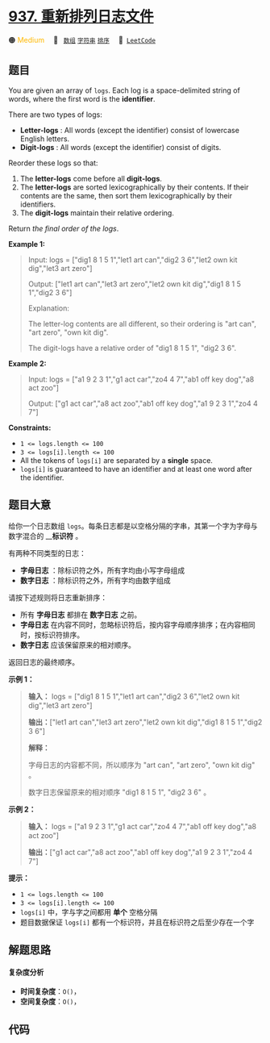 # [937. 重新排列日志文件](https://leetcode.com/problems/reorder-data-in-log-files)

🟠 <font color=#ffb800>Medium</font>&emsp; 🔖&ensp; [`数组`](/outline/tag/array.md) [`字符串`](/outline/tag/string.md) [`排序`](/outline/tag/sorting.md)&emsp; 🔗&ensp;[`LeetCode`](https://leetcode.com/problems/reorder-data-in-log-files)

## 题目

You are given an array of `logs`. Each log is a space-delimited string of
words, where the first word is the **identifier**.

There are two types of logs:

  * **Letter-logs** : All words (except the identifier) consist of lowercase English letters.
  * **Digit-logs** : All words (except the identifier) consist of digits.

Reorder these logs so that:

  1. The **letter-logs** come before all **digit-logs**.
  2. The **letter-logs** are sorted lexicographically by their contents. If their contents are the same, then sort them lexicographically by their identifiers.
  3. The **digit-logs** maintain their relative ordering.

Return _the final order of the logs_.



**Example 1:**

> Input: logs = ["dig1 8 1 5 1","let1 art can","dig2 3 6","let2 own kit dig","let3 art zero"]
> 
> Output: ["let1 art can","let3 art zero","let2 own kit dig","dig1 8 1 5 1","dig2 3 6"]
> 
> Explanation:
> 
> The letter-log contents are all different, so their ordering is "art can", "art zero", "own kit dig".
> 
> The digit-logs have a relative order of "dig1 8 1 5 1", "dig2 3 6".

**Example 2:**

> Input: logs = ["a1 9 2 3 1","g1 act car","zo4 4 7","ab1 off key dog","a8 act zoo"]
> 
> Output: ["g1 act car","a8 act zoo","ab1 off key dog","a1 9 2 3 1","zo4 4 7"]

**Constraints:**

  * `1 <= logs.length <= 100`
  * `3 <= logs[i].length <= 100`
  * All the tokens of `logs[i]` are separated by a **single** space.
  * `logs[i]` is guaranteed to have an identifier and at least one word after the identifier.


## 题目大意

给你一个日志数组 `logs`。每条日志都是以空格分隔的字串，其第一个字为字母与数字混合的 __**标识符** 。

有两种不同类型的日志：

  * **字母日志** ：除标识符之外，所有字均由小写字母组成
  * **数字日志** ：除标识符之外，所有字均由数字组成

请按下述规则将日志重新排序：

  * 所有 **字母日志** 都排在 **数字日志** 之前。
  * **字母日志** 在内容不同时，忽略标识符后，按内容字母顺序排序；在内容相同时，按标识符排序。
  * **数字日志** 应该保留原来的相对顺序。

返回日志的最终顺序。

**示例 1：**

> 
> 
> 
> 
> 
> **输入：** logs = ["dig1 8 1 5 1","let1 art can","dig2 3 6","let2 own kit dig","let3 art zero"]
> 
> **输出：**["let1 art can","let3 art zero","let2 own kit dig","dig1 8 1 5 1","dig2 3 6"]
> 
> **解释：**
> 
> 字母日志的内容都不同，所以顺序为 "art can", "art zero", "own kit dig" 。
> 
> 数字日志保留原来的相对顺序 "dig1 8 1 5 1", "dig2 3 6" 。
> 
> 

**示例 2：**

> 
> 
> 
> 
> 
> **输入：** logs = ["a1 9 2 3 1","g1 act car","zo4 4 7","ab1 off key dog","a8 act zoo"]
> 
> **输出：**["g1 act car","a8 act zoo","ab1 off key dog","a1 9 2 3 1","zo4 4 7"]
> 
> 

**提示：**

  * `1 <= logs.length <= 100`
  * `3 <= logs[i].length <= 100`
  * `logs[i]` 中，字与字之间都用 **单个** 空格分隔
  * 题目数据保证 `logs[i]` 都有一个标识符，并且在标识符之后至少存在一个字


## 解题思路

#### 复杂度分析

- **时间复杂度**：`O()`，
- **空间复杂度**：`O()`，

## 代码

```javascript

```